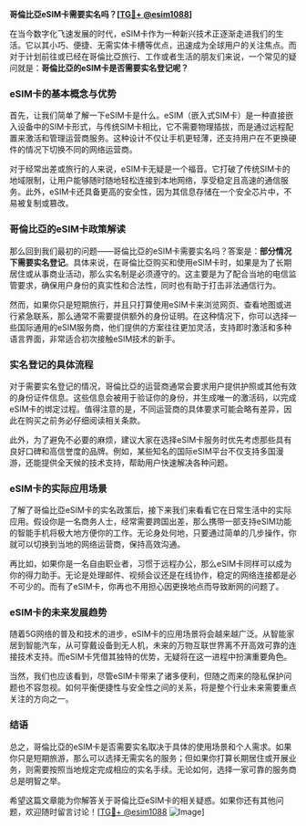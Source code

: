 **哥倫比亞eSIM卡需要实名吗？[[TG💪+ @esim1088](https://t.me/s/esim1088)]**

在当今数字化飞速发展的时代，eSIM卡作为一种新兴技术正逐渐走进我们的生活。它以其小巧、便捷、无需实体卡槽等优点，迅速成为全球用户的关注焦点。而对于计划前往或已经在哥倫比亞旅行、工作或者生活的朋友们来说，一个常见的疑问就是：**哥倫比亞的eSIM卡是否需要实名登记呢？**

### eSIM卡的基本概念与优势

首先，让我们简单了解一下eSIM卡是什么。eSIM（嵌入式SIM卡）是一种直接嵌入设备中的SIM卡形式，与传统SIM卡相比，它不需要物理插拔，而是通过远程配置来激活和管理运营商服务。这种设计不仅让手机更轻薄，还支持用户在不更换硬件的情况下切换不同的网络运营商。

对于经常出差或旅行的人来说，eSIM卡无疑是一个福音。它打破了传统SIM卡的地域限制，让用户能够随时随地轻松连接到本地网络，享受稳定且高速的通信服务。此外，eSIM卡还具备更高的安全性，因为其信息存储在一个安全芯片中，不易被复制或篡改。

### 哥倫比亞的eSIM卡政策解读

那么回到我们最初的问题——哥倫比亞的eSIM卡需要实名吗？答案是：**部分情况下需要实名登记**。具体来说，在哥倫比亞购买和使用eSIM卡时，如果是为了长期居住或从事商业活动，那么实名制是必须遵守的。这主要是为了配合当地的电信监管要求，确保用户身份的真实性和合法性，同时也有助于打击非法通信行为。

然而，如果你只是短期旅行，并且只打算使用eSIM卡来浏览网页、查看地图或进行紧急联系，那么通常不需要提供额外的身份证明。在这种情况下，你可以选择一些国际通用的eSIM服务商，他们提供的方案往往更加灵活，支持即时激活和多种语言界面，非常适合初次接触eSIM技术的新手。

### 实名登记的具体流程

对于需要实名登记的情况，哥倫比亞的运营商通常会要求用户提供护照或其他有效的身份证件信息。这些信息会被用于验证你的身份，并生成唯一的激活码，以完成eSIM卡的绑定过程。值得注意的是，不同运营商的具体要求可能会略有差异，因此在购买之前务必仔细阅读相关条款。

此外，为了避免不必要的麻烦，建议大家在选择eSIM卡服务时优先考虑那些具有良好口碑和高信誉度的品牌。例如，某些知名的国际eSIM平台不仅支持多国漫游，还能提供全天候的技术支持，帮助用户快速解决各种问题。

### eSIM卡的实际应用场景

了解了哥倫比亞eSIM卡的实名政策后，接下来我们来看看它在日常生活中的实际应用。假设你是一名商务人士，经常需要跨国出差，那么携带一部支持eSIM功能的智能手机将极大地方便你的工作。无论身处何地，只要通过简单的几步操作，你就可以切换到当地的网络运营商，保持高效沟通。

再比如，如果你是一名自由职业者，习惯于远程办公，那么eSIM卡同样可以成为你的得力助手。无论是处理邮件、视频会议还是在线协作，稳定的网络连接都是必不可少的。而有了eSIM卡，你再也不用担心因更换地点而导致断网的问题了。

### eSIM卡的未来发展趋势

随着5G网络的普及和技术的进步，eSIM卡的应用场景将会越来越广泛。从智能家居到智能汽车，从可穿戴设备到无人机，未来的万物互联世界离不开高效可靠的连接技术支持。而eSIM卡凭借其独特的优势，无疑将在这一进程中扮演重要角色。

当然，我们也应该看到，尽管eSIM卡带来了诸多便利，但随之而来的隐私保护问题也不容忽视。如何平衡便捷性与安全性之间的关系，将是整个行业未来需要重点关注的方向之一。

### 结语

总之，哥倫比亞的eSIM卡是否需要实名取决于具体的使用场景和个人需求。如果你只是短期旅游，那么可以选择无需实名的服务；但如果你打算长期居住或开展业务，则需要按照当地规定完成相应的实名手续。无论如何，选择一家可靠的服务商总是明智之举。

希望这篇文章能为你解答关于哥倫比亞eSIM卡的相关疑惑。如果你还有其他问题，欢迎随时留言讨论！[[TG💪+ @esim1088](https://t.me/s/esim1088) ![Image](https://i.postimg.cc/4NQfJmqS/Snipaste-2025-05-13-00-14-12.png)]